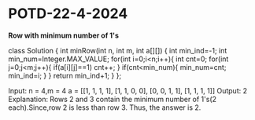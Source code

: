 # POTD-22-4-2024
**Row with minimum number of 1's**

class Solution {
    int minRow(int n, int m, int a[][]) {
        int min_ind=-1;
        int min_num=Integer.MAX_VALUE;
        for(int i=0;i<n;i++){
            int cnt=0;
            for(int j=0;j<m;j++){
                if(a[i][j]==1) cnt++;
            }
            if(cnt<min_num){
                min_num=cnt;
                min_ind=i;
            }
        }
        return min_ind+1;
    }
};


Input:
n = 4,m = 4
a = [[1, 1, 1, 1],
     [1, 1, 0, 0], 
     [0, 0, 1, 1],
     [1, 1, 1, 1]]
Output:
2
Explanation:
Rows 2 and 3 contain the minimum number 
of 1's(2 each).Since,row 2 is less than row 3.
Thus, the answer is 2.
